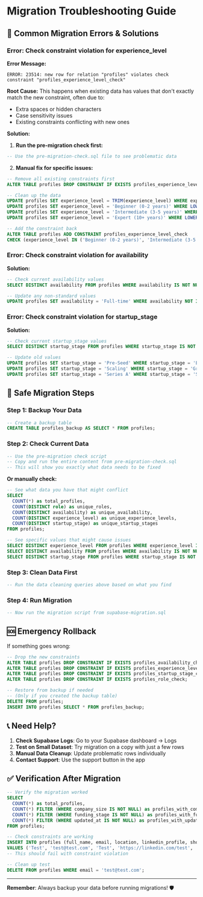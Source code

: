 # Migration Troubleshooting Guide

## 🚨 Common Migration Errors & Solutions

### Error: Check constraint violation for experience_level

**Error Message:**
```
ERROR: 23514: new row for relation "profiles" violates check constraint "profiles_experience_level_check"
```

**Root Cause:**
This happens when existing data has values that don't exactly match the new constraint, often due to:
- Extra spaces or hidden characters
- Case sensitivity issues
- Existing constraints conflicting with new ones

**Solution:**
1. **Run the pre-migration check first:**
```sql
-- Use the pre-migration-check.sql file to see problematic data
```

2. **Manual fix for specific issues:**
```sql
-- Remove all existing constraints first
ALTER TABLE profiles DROP CONSTRAINT IF EXISTS profiles_experience_level_check;

-- Clean up the data
UPDATE profiles SET experience_level = TRIM(experience_level) WHERE experience_level IS NOT NULL;
UPDATE profiles SET experience_level = 'Beginner (0-2 years)' WHERE LOWER(TRIM(experience_level)) = 'beginner';
UPDATE profiles SET experience_level = 'Intermediate (3-5 years)' WHERE LOWER(TRIM(experience_level)) = 'intermediate';
UPDATE profiles SET experience_level = 'Expert (10+ years)' WHERE LOWER(TRIM(experience_level)) = 'expert';

-- Add the constraint back
ALTER TABLE profiles ADD CONSTRAINT profiles_experience_level_check 
CHECK (experience_level IN ('Beginner (0-2 years)', 'Intermediate (3-5 years)', 'Senior (6-10 years)', 'Expert (10+ years)', 'Serial Entrepreneur') OR experience_level IS NULL);
```

### Error: Check constraint violation for availability

**Solution:**
```sql
-- Check current availability values
SELECT DISTINCT availability FROM profiles WHERE availability IS NOT NULL;

-- Update any non-standard values
UPDATE profiles SET availability = 'Full-time' WHERE availability NOT IN ('Full-time', 'Part-time', 'Open to Discuss', 'Consulting', 'Equity Only', 'Sweat Equity', 'Paid Role');
```

### Error: Check constraint violation for startup_stage

**Solution:**
```sql
-- Check current startup_stage values
SELECT DISTINCT startup_stage FROM profiles WHERE startup_stage IS NOT NULL;

-- Update old values
UPDATE profiles SET startup_stage = 'Pre-Seed' WHERE startup_stage = 'Early';
UPDATE profiles SET startup_stage = 'Scaling' WHERE startup_stage = 'Growth';
UPDATE profiles SET startup_stage = 'Series A' WHERE startup_stage = 'Series-A';
```

## 🔧 Safe Migration Steps

### Step 1: Backup Your Data
```sql
-- Create a backup table
CREATE TABLE profiles_backup AS SELECT * FROM profiles;
```

### Step 2: Check Current Data
```sql
-- Use the pre-migration check script
-- Copy and run the entire content from pre-migration-check.sql
-- This will show you exactly what data needs to be fixed
```

**Or manually check:**
```sql
-- See what data you have that might conflict
SELECT 
  COUNT(*) as total_profiles,
  COUNT(DISTINCT role) as unique_roles,
  COUNT(DISTINCT availability) as unique_availability,
  COUNT(DISTINCT experience_level) as unique_experience_levels,
  COUNT(DISTINCT startup_stage) as unique_startup_stages
FROM profiles;

-- See specific values that might cause issues
SELECT DISTINCT experience_level FROM profiles WHERE experience_level IS NOT NULL;
SELECT DISTINCT availability FROM profiles WHERE availability IS NOT NULL;
SELECT DISTINCT startup_stage FROM profiles WHERE startup_stage IS NOT NULL;
```

### Step 3: Clean Data First
```sql
-- Run the data cleaning queries above based on what you find
```

### Step 4: Run Migration
```sql
-- Now run the migration script from supabase-migration.sql
```

## 🆘 Emergency Rollback

If something goes wrong:

```sql
-- Drop the new constraints
ALTER TABLE profiles DROP CONSTRAINT IF EXISTS profiles_availability_check;
ALTER TABLE profiles DROP CONSTRAINT IF EXISTS profiles_experience_level_check;
ALTER TABLE profiles DROP CONSTRAINT IF EXISTS profiles_startup_stage_check;
ALTER TABLE profiles DROP CONSTRAINT IF EXISTS profiles_role_check;

-- Restore from backup if needed
-- (Only if you created the backup table)
DELETE FROM profiles;
INSERT INTO profiles SELECT * FROM profiles_backup;
```

## 📞 Need Help?

1. **Check Supabase Logs**: Go to your Supabase dashboard → Logs
2. **Test on Small Dataset**: Try migration on a copy with just a few rows
3. **Manual Data Cleanup**: Update problematic rows individually
4. **Contact Support**: Use the support button in the app

## ✅ Verification After Migration

```sql
-- Verify the migration worked
SELECT 
  COUNT(*) as total_profiles,
  COUNT(*) FILTER (WHERE company_size IS NOT NULL) as profiles_with_company_size,
  COUNT(*) FILTER (WHERE funding_stage IS NOT NULL) as profiles_with_funding_stage,
  COUNT(*) FILTER (WHERE updated_at IS NOT NULL) as profiles_with_updated_at
FROM profiles;

-- Check constraints are working
INSERT INTO profiles (full_name, email, location, linkedin_profile, short_bio, availability, looking_for, role, experience_level) 
VALUES ('Test', 'test@test.com', 'Test', 'https://linkedin.com/test', 'Test bio', 'Invalid Value', 'Test', 'cofounder', 'Invalid Level');
-- This should fail with constraint violation

-- Clean up test
DELETE FROM profiles WHERE email = 'test@test.com';
```

---

**Remember**: Always backup your data before running migrations! 🛡️